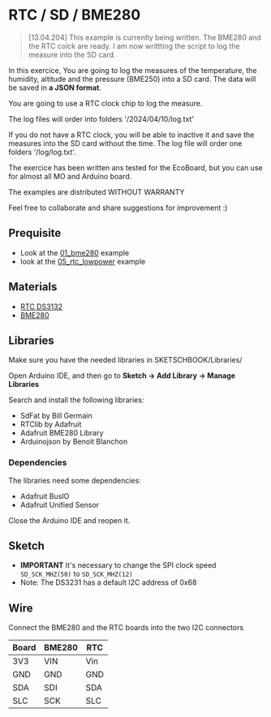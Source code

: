 # RTC / SD / BME280

> [13.04.204] This example is currently being written.
> The BME280 and the RTC colck are ready. I am now writtting the script to log the measure into the SD card.

In this exercice, You are going to log the measures of the temperature, the humidity, altitude and the pressure (BME250) into a SD card. The data will be saved in **a JSON format**.

You are going to use a RTC clock chip to log the measure.

The log files will order into folders '/2024/04/10/log.txt'

If you do not have a RTC clock, you will be able to inactive it and save the measures into the SD card without the time. The log file will order one folders '/log/log.txt'.

The exercice has been written ans tested for the EcoBoard, but you can use for almost all MO and Arduino board.

The examples are distributed WITHOUT WARRANTY

Feel free to collaborate and share suggestions for improvement :)


## Prequisite
* Look at the [01_bme280](https://github.com/ecosensors/EcoBoard/tree/master/examples/01_bme280) example
* look at the [05_rtc_lowpower](https://github.com/ecosensors/EcoBoard/tree/master/examples/05_rtc-lowpower) example


## Materials
* [RTC DS3132](https://www.adafruit.com/product/3013)
* [BME280](https://www.adafruit.com/product/2652)

## Libraries
Make sure you have the needed libraries in SKETSCHBOOK/Libraries/

Open Arduino IDE, and then go to **Sketch -> Add Library -> Manage Libraries** 

Search and install the following libraries:

* SdFat by Bill Germain
* RTClib by Adafruit
* Adafruit BME280 Library
* Arduinojson by Benoit Blanchon

### Dependencies
The libraries need some dependencies:

* Adafruit BusIO
* Adafruit Unified Sensor


Close the Arduino IDE and reopen it.

## Sketch
* **IMPORTANT** It's necessary to change the SPI clock speed `SD_SCK_MHZ(50)` to `SD_SCK_MHZ(12)`
* Note: The DS3231 has a default I2C address of 0x68

## Wire

Connect the BME280 and the RTC boards into the two I2C connectors

Board | BME280 | RTC
--- | --- | ---
3V3 | VIN | Vin
GND | GND | GND
SDA | SDI | SDA
SLC | SCK | SLC